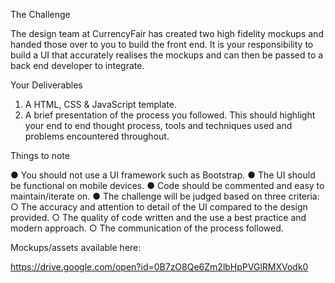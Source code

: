 The Challenge

The design team at CurrencyFair has created two high fidelity mockups and handed those over to you to build the front end. It is your responsibility to build a UI that accurately realises the mockups and can then be passed to a back end developer to integrate.


Your Deliverables

1.	A HTML, CSS & JavaScript template.
2.	A brief presentation of the process you followed. This should highlight your end to end thought process, tools and techniques used and problems encountered throughout.


Things to note

●	You should not use a UI framework such as Bootstrap.
●	The UI should be functional on mobile devices.
●	Code should be commented and easy to maintain/iterate on.
●	The challenge will be judged based on three criteria:
○	The accuracy and attention to detail of the UI compared to the design provided.
○	The quality of code written and the use a best practice and modern approach.
○	The communication of the process followed.


Mockups/assets available here:

https://drive.google.com/open?id=0B7zO8Qe6Zm2lbHpPVGlRMXVodk0
